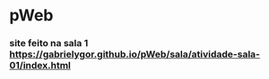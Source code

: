 # pWeb


### site feito na sala 1 <a> https://gabrielygor.github.io/pWeb/sala/atividade-sala-01/index.html <a/>
